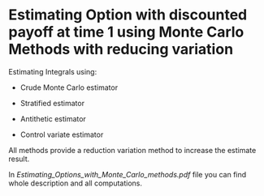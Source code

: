# Estimating Option with discounted payoff at time 1 using Monte Carlo Methods with reducing variation
Estimating Integrals using:

 - Crude Monte Carlo estimator

 - Stratified estimator

 - Antithetic estimator

 - Control variate estimator

All methods provide a reduction variation method to increase the estimate result.

In *Estimating_Options_with_Monte_Carlo_methods.pdf* file you can find whole description and all computations.
